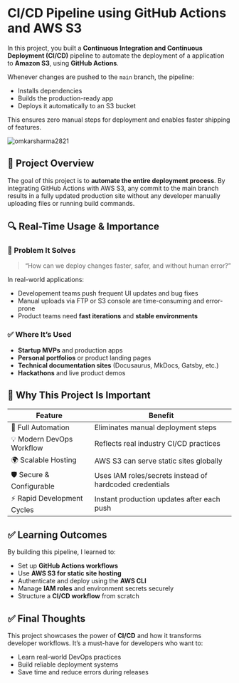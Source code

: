 # CI/CD Pipeline using GitHub Actions and AWS S3

In this project, you built a **Continuous Integration and Continuous Deployment (CI/CD)** pipeline to automate the deployment of a application to **Amazon S3**, using **GitHub Actions**.

Whenever changes are pushed to the `main` branch, the pipeline:
- Installs dependencies
- Builds the production-ready app
- Deploys it automatically to an S3 bucket

This ensures zero manual steps for deployment and enables faster shipping of features.

![omkarsharma2821](https://dev-to-uploads.s3.amazonaws.com/uploads/articles/0jhmejflj36fwlvm98p9.png)

## 📌 Project Overview

The goal of this project is to **automate the entire deployment process**. By integrating GitHub Actions with AWS S3, any commit to the main branch results in a fully updated production site without any developer manually uploading files or running build commands.


## 🔍 Real-Time Usage & Importance

### 🎯 Problem It Solves
> “How can we deploy changes faster, safer, and without human error?”

In real-world applications:
- Developement teams push frequent UI updates and bug fixes
- Manual uploads via FTP or S3 console are time-consuming and error-prone
- Product teams need **fast iterations** and **stable environments**

### ✅ Where It’s Used
- **Startup MVPs** and production apps
- **Personal portfolios** or product landing pages
- **Technical documentation sites** (Docusaurus, MkDocs, Gatsby, etc.)
- **Hackathons** and live product demos


## 🧠 Why This Project Is Important

| Feature                        | Benefit                                                  |
|-------------------------------|-----------------------------------------------------------|
| 🔁 Full Automation             | Eliminates manual deployment steps                       |
| 💡 Modern DevOps Workflow      | Reflects real industry CI/CD practices                   |
| 🌍 Scalable Hosting            | AWS S3 can serve static sites globally                   |
| 🛡️ Secure & Configurable       | Uses IAM roles/secrets instead of hardcoded credentials  |
| ⚡ Rapid Development Cycles    | Instant production updates after each push               |


## ✅ Learning Outcomes

By building this pipeline, I learned to:
- Set up **GitHub Actions workflows**
- Use **AWS S3 for static site hosting**
- Authenticate and deploy using the **AWS CLI**
- Manage **IAM roles** and environment secrets securely
- Structure a **CI/CD workflow** from scratch

## ✅ Final Thoughts

This project showcases the power of **CI/CD** and how it transforms developer workflows. It’s a must-have for developers who want to:
- Learn real-world DevOps practices
- Build reliable deployment systems
- Save time and reduce errors during releases
